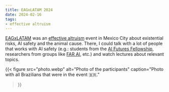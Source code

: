 ```yaml
---
title: EAGxLATAM 2024
date: 2024-02-16
tags:
- effective altruism
---
```


[EAGxLATAM](https://www.effectivealtruism.org/ea-global/events/eagxlatinamerica-2024) was an [effective altruism](https://effectivealtruism.org) event in Mexico City about existential risks, AI safety and the animal cause. There, I could talk with a lot of people that works with AI safety (e.g.: students from the [AI Futures Fellowship](https://aifuturesfellowship.org), researchers from groups like [FAR AI](https://far.ai), etc.) and watch lectures about relevant topics.

{{< figure
    src="photo.webp"
    alt="Photo of the participants"
    caption="Photo with all Brazilians that were in the event :brazil:."
>}}
